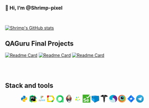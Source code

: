 ### 👋 Hi, I’m @Shrimp-pixel</br>

<br>

<!---
Shrimp-pixel/Shrimp-pixel is a ✨ special ✨ repository because its `README.md` (this file) appears on your GitHub profile.
You can click the Preview link to take a look at your changes.

- 👋 Hi, I’m @Shrimp-pixel
- 👀 I’m interested in ...
- 🌱 I’m currently learning ...
- 💞️ I’m looking to collaborate on ...
- 📫 How to reach me ...
--->

[![Shrimp's GitHub stats](https://github-readme-stats.vercel.app/api?username=Shrimp-pixel)](https://github-readme-stats.vercel.app/api?username=Shrimp-pixel)

## QAGuru Final Projects
[![Readme Card](https://github-readme-stats.vercel.app/api/pin/?username=Shrimp-pixel&repo=codewars-UI)](https://github.com/Shrimp-pixel/codewars-UI)
[![Readme Card](https://github-readme-stats.vercel.app/api/pin/?username=Shrimp-pixel&repo=mobileFinal)](https://github.com/Shrimp-pixel/mobileFinal)
[![Readme Card](https://github-readme-stats.vercel.app/api/pin/?username=Shrimp-pixel&repo=APIFinal_test)](https://github.com/Shrimp-pixel/APIFinal_test)

<br>
<br>

## Stack and tools

<p  align="center">
<img width="5%" title="Python" src="/icon/python.png">
<img width="5%" title="Pycharm" src="/icon/pycharm.png"> 
<img width="5%" title="Pytest" src="/icon/pytest.png">
<img width="5%" title="Allure Report" src="/icon/allure.png">
<img width="5%" title="Allure TestOps" src="/icon/allure_testops.png">
<img width="5%" title="Jenkins" src="/icon/jenkins.png">
<img width="5%" title="Selene" src="/icon/selene.png">
<img width="5%" title="Selenium" src="/icon/selenium.png">
<img width="5%" title="Selenoid" src="/icon/selenoid.png">
<img width="5%" title="Requests" src="/icon/requests.png">
<img width="5%" title="Appium" src="/icon/appium.png">
<img width="5%" title="Browserstack" src="/icon/browserstack.png">
<img width="5%" title="Jira" src="/icon/jira.png">
<img width="5%" title="Telegram" src="/icon/telegram.png">
</p>
